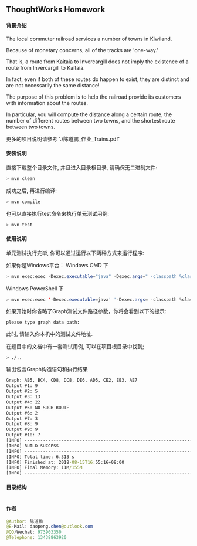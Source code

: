 ## ThoughtWorks Homework


#### 背景介绍
The local commuter railroad services a number of towns in Kiwiland.

Because of monetary concerns, all of the tracks are 'one-way.'

That is, a route from Kaitaia to Invercargill does not imply the existence of a route from Invercargill to Kaitaia.

In fact, even if both of these routes do happen to exist, they are distinct and are not necessarily the same distance!

The purpose of this problem is to help the railroad provide its customers with information about the routes.

In particular, you will compute the distance along a certain route, the number of different routes between two towns, and the shortest route between two towns.

更多的项目说明请参考 './陈道鹏_作业_Trains.pdf'

#### 安装说明

直接下载整个目录文件, 并且进入目录根目录, 请确保无二进制文件:
```java
> mvn clean
```

成功之后, 再进行编译:

```java
> mvn compile
```
也可以直接执行test命令来执行单元测试用例:
```java
> mvn test
```

#### 使用说明

单元测试执行完毕, 你可以通过运行以下两种方式来运行程序:

如果你是Windows平台：
Windows CMD 下
```java
> mvn exec:exec -Dexec.executable="java" -Dexec.args=" -classpath %classpath com.faceyee.App [your-Graph-input-data-file-path]"
```
Windows PowerShell 下
```java
> mvn exec:exec '-Dexec.executable=java' '-Dexec.args= -classpath %classpath com.faceyee.App [your-Graph-input-data-file-path]'
```

如果开始时你省略了Graph测试文件路径参数，你将会看到以下的提示:

```
please type graph data path: 
```

此时, 请输入你本机中的测试文件地址.

在题目中的文档中有一套测试用例, 可以在项目根目录中找到;
```
> ./..
```
输出包含Graph构造语句和执行结果

```cmd
Graph: AB5, BC4, CD8, DC8, DE6, AD5, CE2, EB3, AE7
Output #1: 9
Output #2: 5
Output #3: 13
Output #4: 22
Output #5: NO SUCH ROUTE
Output #6: 2
Output #7: 3
Output #8: 9
Output #9: 9
Output #10: 7
[INFO] ------------------------------------------------------------------------
[INFO] BUILD SUCCESS
[INFO] ------------------------------------------------------------------------
[INFO] Total time: 6.313 s
[INFO] Finished at: 2018-08-15T16:55:16+08:00
[INFO] Final Memory: 11M/155M
[INFO] ------------------------------------------------------------------------

```

#### 目录结构
```java

```

#### 作者
```java
@Author: 陈道鹏
@E-Mail: daopeng.chen@outlook.com
@QQ/Wechat: 973903350
@Telephone: 13438863920
```